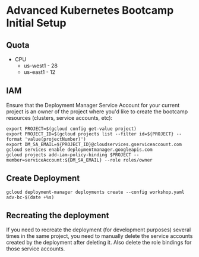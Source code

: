 # Advanced Kubernetes Bootcamp Initial Setup

## Quota

* CPU
  * us-west1 - 28
  * us-east1 - 12

## IAM

Ensure that the Deployment Manager Service Account
for your current project is an owner of the project where you'd like to create
the bootcamp resources (clusters, service accounts, etc):

    export PROJECT=$(gcloud config get-value project)
    export PROJECT_ID=$(gcloud projects list --filter id=${PROJECT} --format 'value(projectNumber)')
    export DM_SA_EMAIL=${PROJECT_ID}@cloudservices.gserviceaccount.com
    gcloud services enable deploymentmanager.googleapis.com
    gcloud projects add-iam-policy-binding $PROJECT --member=serviceAccount:${DM_SA_EMAIL} --role roles/owner

## Create Deployment

    gcloud deployment-manager deployments create --config workshop.yaml adv-bc-$(date +%s)

## Recreating the deployment

If you need to recreate the deployment (for development purposes) several times
in the same project, you need to manually delete the service accounts created
by the deployment after deleting it. Also delete the role bindings for those
service accounts.
